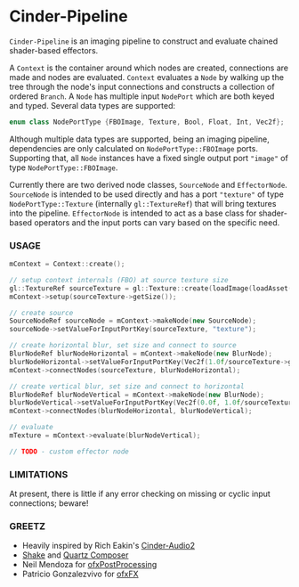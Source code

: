 # Cinder-Pipeline
`Cinder-Pipeline` is an imaging pipeline to construct and evaluate chained shader-based effectors.

A `Context` is the container around which nodes are created, connections are made and nodes are evaluated. `Context` evaluates a `Node` by walking up the tree through the node's input connections and constructs a collection of ordered `Branch`.
A `Node` has multiple input `NodePort` which are both keyed and typed. Several data types are supported:
```C++
enum class NodePortType {FBOImage, Texture, Bool, Float, Int, Vec2f};
```
Although multiple data types are supported, being an imaging pipeline, dependencies are only calculated on `NodePortType::FBOImage` ports. Supporting that, all `Node` instances have a fixed single output port `"image"` of type `NodePortType::FBOImage`.

Currently there are two derived node classes, `SourceNode` and `EffectorNode`. `SourceNode` is intended to be used directly and has a port `"texture"` of type `NodePortType::Texture` (internally `gl::TextureRef`) that will bring textures into the pipeline. `EffectorNode` is intended to act as a base class for shader-based operators and the input ports can vary based on the specific need.

### USAGE
```C++
mContext = Context::create();

// setup context internals (FBO) at source texture size
gl::TextureRef sourceTexture = gl::Texture::create(loadImage(loadAsset(RES_LENNA_IMAGE)));
mContext->setup(sourceTexture->getSize());

// create source
SourceNodeRef sourceNode = mContext->makeNode(new SourceNode);
sourceNode->setValueForInputPortKey(sourceTexture, "texture");

// create horizontal blur, set size and connect to source
BlurNodeRef blurNodeHorizontal = mContext->makeNode(new BlurNode);
blurNodeHorizontal->setValueForInputPortKey(Vec2f(1.0f/sourceTexture->getWidth(), 0.0f), "pixelSize");
mContext->connectNodes(sourceTexture, blurNodeHorizontal);

// create vertical blur, set size and connect to horizontal
BlurNodeRef blurNodeVertical = mContext->makeNode(new BlurNode);
blurNodeVertical->setValueForInputPortKey(Vec2f(0.0f, 1.0f/sourceTexture->getHeight()), "pixelSize");
mContext->connectNodes(blurNodeHorizontal, blurNodeVertical);

// evaluate
mTexture = mContext->evaluate(blurNodeVertical);
```

```C++
// TODO - custom effector node
```

### LIMITATIONS
At present, there is little if any error checking on missing or cyclic input connections; beware!

### GREETZ
- Heavily inspired by Rich Eakin's [Cinder-Audio2](https://forum.libcinder.org/topic/rfc-cinder-audio2-available-for-alpha-testing)
- [Shake](http://en.wikipedia.org/wiki/Shake_(software)) and [Quartz Composer](http://en.wikipedia.org/wiki/Quartz_Composer)
- Neil Mendoza for [ofxPostProcessing](https://github.com/neilmendoza/ofxPostProcessing)
- Patricio Gonzalezvivo for [ofxFX](https://github.com/patriciogonzalezvivo/ofxFX)
